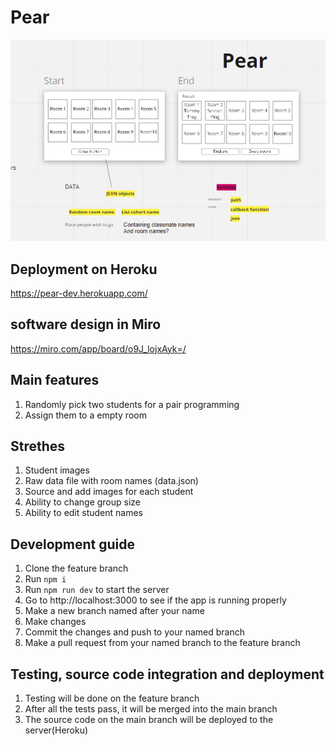 # Pear

![](screenshot.png)

## Deployment on Heroku
https://pear-dev.herokuapp.com/

## software design in Miro

https://miro.com/app/board/o9J_lojxAyk=/

## Main features

1. Randomly pick two students for a pair programming
1. Assign them to a empty room

##  Strethes
1. Student images
1. Raw data file with room names (data.json)
1. Source and add images for each student
1. Ability to change group size
1. Ability to edit student names

## Development guide
1. Clone the feature branch
1. Run `npm i`
1. Run `npm run dev` to start the server 
1. Go to http://localhost:3000 to see if the app is running properly
1. Make a new branch named after your name
1. Make changes
1. Commit the changes and push to your named branch
1. Make a pull request from your named branch to the feature branch

## Testing, source code integration and deployment
1. Testing will be done on the feature branch
1. After all the tests pass, it will be merged into the main branch
1. The source code on the main branch will be deployed to the server(Heroku)